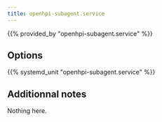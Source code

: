 ```yaml
---
title: openhpi-subagent.service
---
```


{{% provided_by "openhpi-subagent.service" %}}

## Options

{{% systemd_unit "openhpi-subagent.service" %}}

## Additionnal notes

Nothing here.